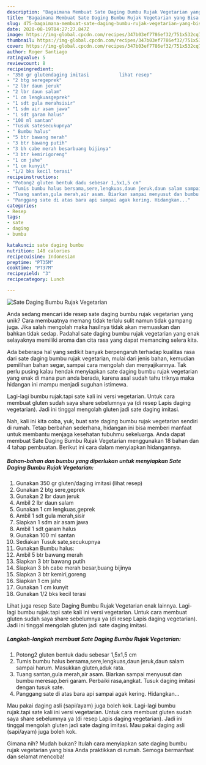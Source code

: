 ```yaml
---
description: "Bagaimana Membuat Sate Daging Bumbu Rujak Vegetarian yang Bisa Manjain Lidah"
title: "Bagaimana Membuat Sate Daging Bumbu Rujak Vegetarian yang Bisa Manjain Lidah"
slug: 475-bagaimana-membuat-sate-daging-bumbu-rujak-vegetarian-yang-bisa-manjain-lidah
date: 2020-08-19T04:27:27.847Z
image: https://img-global.cpcdn.com/recipes/347b03ef7786ef32/751x532cq70/sate-daging-bumbu-rujak-vegetarian-foto-resep-utama.jpg
thumbnail: https://img-global.cpcdn.com/recipes/347b03ef7786ef32/751x532cq70/sate-daging-bumbu-rujak-vegetarian-foto-resep-utama.jpg
cover: https://img-global.cpcdn.com/recipes/347b03ef7786ef32/751x532cq70/sate-daging-bumbu-rujak-vegetarian-foto-resep-utama.jpg
author: Roger Santiago
ratingvalue: 5
reviewcount: 8
recipeingredient:
- "350 gr glutendaging imitasi           lihat resep"
- "2 btg seregeprek"
- "2 lbr daun jeruk"
- "2 lbr daun salam"
- "1 cm lengkuasgeprek"
- "1 sdt gula merahsisir"
- "1 sdm air asam jawa"
- "1 sdt garam halus"
- "100 ml santan"
- "Tusuk satesecukupnya"
- " Bumbu halus"
- "5 btr bawang merah"
- "3 btr bawang putih"
- "3 bh cabe merah besarbuang bijinya"
- "3 btr kemirigoreng"
- "1 cm jahe"
- "1 cm kunyit"
- "1/2 bks kecil terasi"
recipeinstructions:
- "Potong2 gluten bentuk dadu sebesar 1,5x1,5 cm"
- "Tumis bumbu halus bersama,sere,lengkuas,daun jeruk,daun salam sampai harum. Masukkan gluten,aduk rata."
- "Tuang santan,gula merah,air asam. Biarkan sampai menyusut dan bumbu meresap,beri garam. Perbaiki rasa,angkat. Tusuk daging imitasi dengan tusuk sate."
- "Panggang sate di atas bara api sampai agak kering. Hidangkan..."
categories:
- Resep
tags:
- sate
- daging
- bumbu

katakunci: sate daging bumbu 
nutrition: 148 calories
recipecuisine: Indonesian
preptime: "PT35M"
cooktime: "PT37M"
recipeyield: "3"
recipecategory: Lunch

---
```



![Sate Daging Bumbu Rujak Vegetarian](https://img-global.cpcdn.com/recipes/347b03ef7786ef32/751x532cq70/sate-daging-bumbu-rujak-vegetarian-foto-resep-utama.jpg)

Anda sedang mencari ide resep sate daging bumbu rujak vegetarian yang unik? Cara membuatnya memang tidak terlalu sulit namun tidak gampang juga. Jika salah mengolah maka hasilnya tidak akan memuaskan dan bahkan tidak sedap. Padahal sate daging bumbu rujak vegetarian yang enak selayaknya memiliki aroma dan cita rasa yang dapat memancing selera kita.

Ada beberapa hal yang sedikit banyak berpengaruh terhadap kualitas rasa dari sate daging bumbu rujak vegetarian, mulai dari jenis bahan, kemudian pemilihan bahan segar, sampai cara mengolah dan menyajikannya. Tak perlu pusing kalau hendak menyiapkan sate daging bumbu rujak vegetarian yang enak di mana pun anda berada, karena asal sudah tahu triknya maka hidangan ini mampu menjadi suguhan istimewa.

Lagi-lagi bumbu rujak.tapi sate kali ini versi vegetarian. Untuk cara membuat gluten sudah saya share sebelumnya ya (di resep Lapis daging vegetarian). Jadi ini tinggal mengolah gluten jadi sate daging imitasi.


Nah, kali ini kita coba, yuk, buat sate daging bumbu rujak vegetarian sendiri di rumah. Tetap berbahan sederhana, hidangan ini bisa memberi manfaat untuk membantu menjaga kesehatan tubuhmu sekeluarga. Anda dapat membuat Sate Daging Bumbu Rujak Vegetarian menggunakan 18 bahan dan 4 tahap pembuatan. Berikut ini cara dalam menyiapkan hidangannya.

<!--inarticleads1-->

##### Bahan-bahan dan bumbu yang diperlukan untuk menyiapkan Sate Daging Bumbu Rujak Vegetarian:

1. Gunakan 350 gr gluten/daging imitasi           (lihat resep)
1. Gunakan 2 btg sere,geprek
1. Gunakan 2 lbr daun jeruk
1. Ambil 2 lbr daun salam
1. Gunakan 1 cm lengkuas,geprek
1. Ambil 1 sdt gula merah,sisir
1. Siapkan 1 sdm air asam jawa
1. Ambil 1 sdt garam halus
1. Gunakan 100 ml santan
1. Sediakan Tusuk sate,secukupnya
1. Gunakan  Bumbu halus:
1. Ambil 5 btr bawang merah
1. Siapkan 3 btr bawang putih
1. Siapkan 3 bh cabe merah besar,buang bijinya
1. Siapkan 3 btr kemiri,goreng
1. Siapkan 1 cm jahe
1. Gunakan 1 cm kunyit
1. Gunakan 1/2 bks kecil terasi


Lihat juga resep Sate Daging Bumbu Rujak Vegetarian enak lainnya. Lagi-lagi bumbu rujak.tapi sate kali ini versi vegetarian. Untuk cara membuat gluten sudah saya share sebelumnya ya (di resep Lapis daging vegetarian). Jadi ini tinggal mengolah gluten jadi sate daging imitasi. 

<!--inarticleads2-->

##### Langkah-langkah membuat Sate Daging Bumbu Rujak Vegetarian:

1. Potong2 gluten bentuk dadu sebesar 1,5x1,5 cm
1. Tumis bumbu halus bersama,sere,lengkuas,daun jeruk,daun salam sampai harum. Masukkan gluten,aduk rata.
1. Tuang santan,gula merah,air asam. Biarkan sampai menyusut dan bumbu meresap,beri garam. Perbaiki rasa,angkat. Tusuk daging imitasi dengan tusuk sate.
1. Panggang sate di atas bara api sampai agak kering. Hidangkan...


Mau pakai daging asli (sapi/ayam) juga boleh kok. Lagi-lagi bumbu rujak.tapi sate kali ini versi vegetarian. Untuk cara membuat gluten sudah saya share sebelumnya ya (di resep Lapis daging vegetarian). Jadi ini tinggal mengolah gluten jadi sate daging imitasi. Mau pakai daging asli (sapi/ayam) juga boleh kok. 

Gimana nih? Mudah bukan? Itulah cara menyiapkan sate daging bumbu rujak vegetarian yang bisa Anda praktikkan di rumah. Semoga bermanfaat dan selamat mencoba!
